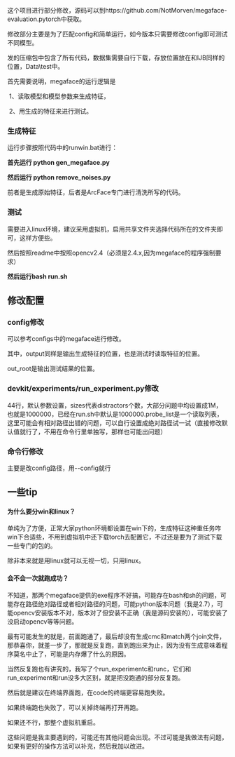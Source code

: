 这个项目进行部分修改，源码可以到https://github.com/NotMorven/megaface-evaluation.pytorch中获取。

修改部分主要是为了匹配config和简单运行，如今版本只需要修改config即可测试不同模型。

发的压缩包中包含了所有代码，数据集需要自行下载，存放位置放在和IJB同样的位置，Data\test中。

首先需要说明，megaface的运行逻辑是

​	1、读取模型和模型参数来生成特征，

​	2、用生成的特征来进行测试。

### 生成特征

运行步骤按照代码中的runwin.bat进行：

**首先运行 python gen_megaface.py**

**然后运行 python remove_noises.py**

前者是生成原始特征，后者是ArcFace专门进行清洗所写的代码。

### 测试

需要进入linux环境，建议采用虚拟机，启用共享文件夹选择代码所在的文件夹即可，这样方便些。

然后按照readme中按照opencv2.4（必须是2.4.x,因为megaface的程序强制要求）

**然后运行bash run.sh**



## 修改配置

### config修改

可以参考configs中的megaface进行修改。

其中，output同样是输出生成特征的位置，也是测试时读取特征的位置。

out_root是输出测试结果的位置。

### devkit/experiments/run_experiment.py修改

44行，默认参数设置，sizes代表distractors个数，大部分问题中均设置成1M，也就是1000000，已经在run.sh中默认是1000000.probe_list是一个读取列表，这里可能会有相对路径出错的问题，可以自行设置成绝对路径试一试（直接修改默认值就行了，不用在命令行里单独写，那样也可能出问题）

### 命令行修改

主要是改config路径，用--config就行

## 一些tip

#### 为什么要分win和linux？

单纯为了方便，正常大家python环境都设置在win下的，生成特征这种重任务咋win下合适些，不用到虚拟机中还下载torch去配置它，不过还是要为了测试下载一些专门的包的。

除非本来就是用linux就可以无视一切，只用linux。

#### 会不会一次就跑成功？

不知道，那两个megaface提供的exe程序不好搞，可能存在bash和sh的问题，可能存在路径绝对路径或者相对路径的问题，可能python版本问题（我是2.7），可能opencv安装版本不对，版本对了但安装不正确（我是源码安装的），可能安装了没启动opencv等等问题。

最有可能发生的就是，前面跑通了，最后却没有生成cmc和match两个join文件，那恭喜你，就差一步了，那就是反复跑，直到跑出来为止，因为没有生成意味着程序莫名中止了，可能是内存爆了什么的原因。

当然反复跑也有讲究的，我写了个run_experimentc和runc，它们和run_experiment和run没多大区别，就是把没跑通的部分反复跑。

然后就是建议在终端界面跑，在code的终端更容易跑失败。

如果终端跑也失败了，可以关掉终端再打开再跑。

如果还不行，那整个虚拟机重启。

这些问题是我主要遇到的，可能还有其他问题会出现。不过可能是我做法有问题，如果有更好的操作方法可以补充，然后我加以改进。

